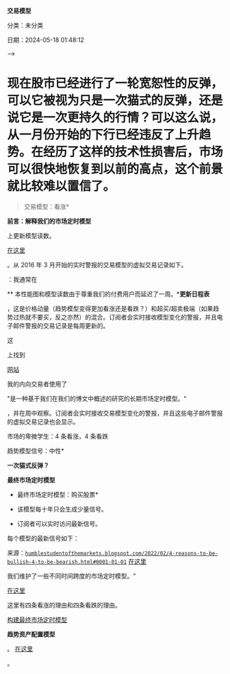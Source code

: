 **交易模型**

分类：未分类

日期：2024-05-18 01:48:12

-->

# 现在股市已经进行了一轮宽恕性的反弹，可以它被视为只是一次猫式的反弹，还是说它是一次更持久的行情？可以这么说，从一月份开始的下行已经违反了上升趋势。在经历了这样的技术性损害后，市场可以很快地恢复到以前的高点，这个前景就比较难以置信了。

> 交易模型：看涨*

**前言：解释我们的市场定时模型**

上更新模型读数。

[在这里](https://humblestudentofthemarkets.com/trading-track-record/)

。从 2016 年 3 月开始的实时警报的交易模型的虚拟交易记录如下。

：我通常在

** 本性能图和模型读数由于尊重我们的付费用户而延迟了一周。***更新日程表**

，这是价格动量（趋势模型变得更加看涨还是看跌？）和超买/超卖极端（如果趋势过热就不要买，反之亦然）的混合。订阅者会实时接收模型变化的警报，并且电子邮件警报的交易记录是每周更新的。

这

上找到

[网站](https://humblestudentofthemarkets.com/)

我的内向交易者使用了

"是一种基于我们在我们的博文中概述的研究的长期市场定时模型。"

，并在周中观察。订阅者会实时接收交易模型变化的警报，并且这些电子邮件警报的虚拟交易记录也会显示。

市场的卑微学生：4 条看涨，4 条看跌

趋势模型信号：中性*

**一次猫式反弹？**

**最终市场定时模型**

+   最终市场定时模型：购买股票*

+   该模型每十年只会生成少量信号。

+   订阅者可以实时访问最新信号。

每个模型的最新信号如下：

来源：[`humblestudentofthemarkets.blogspot.com/2022/02/4-reasons-to-be-bullish-4-to-be-bearish.html#0001-01-01`](https://humblestudentofthemarkets.blogspot.com/2022/02/4-reasons-to-be-bullish-4-to-be-bearish.html#0001-01-01) [在这里](https://humblestudentofthemarkets.com/trading-track-record/)

我们维护了一些不同时间跨度的市场定时模型。"

[在这里](https://humblestudentofthemarkets.com/trend-model-report-card/)

这里有四条看涨的理由和四条看跌的理由。

[构建最终市场定时模型](https://humblestudentofthemarkets.com/2016/01/26/building-the-ultimate-market-timing-model/)

**趋势资产配置模型**

。 [在这里](https://humblestudentofthemarkets.com/my-inner-trader/)

。

<!--yml

是一种应用全球股票和商品价格输入的趋势跟踪原则的资产配置模型。该模型时间跨度较短，通常每年交易约 4-6 次。基于趋势模型的样本外信号建立的模型组合表现和详细细节可以在

找到

完整的博文可以在

[这里](https://humblestudentofthemarkets.com/2022/02/06/4-reasons-to-be-bullish-4-to-be-bearish/)

.
